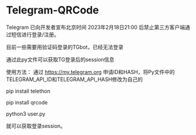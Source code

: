 # Telegram-QRCode
Telegram 已向开发者宣布北京时间 2023年2月18日21:00 后禁止第三方客户端通过短信进行登录/注册。

目前一些需要用验证码登录的TGbot，已经无法登录

通过此py文件可以获取TG登录后的session信息

使用方法：
通过 https://my.telegram.org 申请ID和HASH，将Py文件中的TELEGRAM_API_ID和TELEGRAM_API_HASH修改为自己的

pip install telethon

pip install qrcode

python3 user.py

就可以获取登录session。
